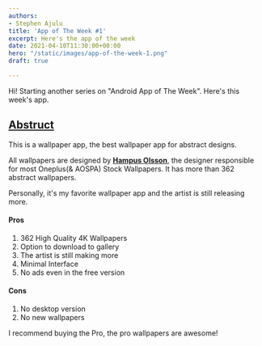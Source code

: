 ```yaml
---
authors:
- Stephen Ajulu
title: 'App of The Week #1'
excerpt: Here's the app of the week
date: 2021-04-10T11:30:00+00:00
hero: "/static/images/app-of-the-week-1.png"
draft: true

---
```

Hi! Starting another series on "Android App of The Week". Here's this week's app.

## [**Abstruct**](https://play.google.com/store/apps/details?id=com.hampusolsson.abstruct)

This is a wallpaper app, the best wallpaper app for abstract designs.

All wallpapers are designed by [**Hampus Olsson**](http://www.hampusolsson.com/), the designer responsible for most Oneplus(& AOSPA) Stock Wallpapers. It has more than 362 abstract wallpapers.

Personally, it's my favorite wallpaper app and the artist is still releasing more.

#### Pros

1. 362 High Quality 4K Wallpapers
2. Option to download to gallery
3. The artist is still making more
4. Minimal Interface
5. No ads even in the free version

#### Cons

1. No desktop version
2. No new wallpapers

I recommend buying the Pro, the pro wallpapers are awesome!
